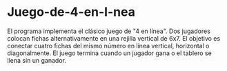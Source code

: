 # Juego-de-4-en-l-nea
El programa implementa el clásico juego de "4 en línea". Dos jugadores colocan fichas alternativamente en una rejilla vertical de 6x7. El objetivo es conectar cuatro fichas del mismo número en línea vertical, horizontal o diagonalmente. El juego termina cuando un jugador gana o el tablero se llena sin un ganador.
